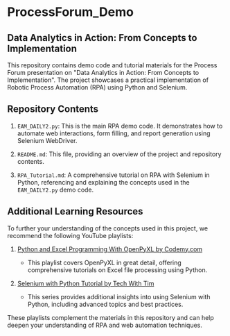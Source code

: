 # ProcessForum_Demo

## Data Analytics in Action: From Concepts to Implementation

This repository contains demo code and tutorial materials for the Process Forum presentation on "Data Analytics in Action: From Concepts to Implementation". The project showcases a practical implementation of Robotic Process Automation (RPA) using Python and Selenium.

## Repository Contents

1. `EAM_DAILY2.py`: This is the main RPA demo code. It demonstrates how to automate web interactions, form filling, and report generation using Selenium WebDriver.

2. `README.md`: This file, providing an overview of the project and repository contents.

3. `RPA_Tutorial.md`: A comprehensive tutorial on RPA with Selenium in Python, referencing and explaining the concepts used in the `EAM_DAILY2.py` demo code.

## Additional Learning Resources

To further your understanding of the concepts used in this project, we recommend the following YouTube playlists:

1. [Python and Excel Programming With OpenPyXL by Codemy.com](https://www.youtube.com/watch?v=6QdeR15myIY&list=PLCC34OHNcOtrMWIf_MXWrCajQwp3lL27T)
   - This playlist covers OpenPyXL in great detail, offering comprehensive tutorials on Excel file processing using Python.

2. [Selenium with Python Tutorial by Tech With Tim](https://www.youtube.com/watch?v=Xjv1sY630Uc&list=PLzMcBGfZo4-n40rB1XaJ0ak1bemvlqumQ)
   - This series provides additional insights into using Selenium with Python, including advanced topics and best practices.

These playlists complement the materials in this repository and can help deepen your understanding of RPA and web automation techniques.

